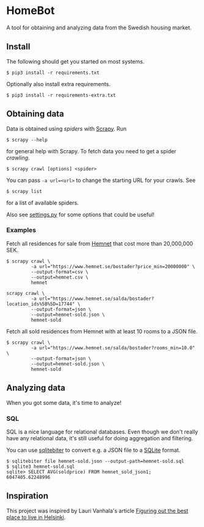 # HomeBot
A tool for obtaining and analyzing data from the Swedish housing market.

## Install
The following should get you started on most systems.
```
$ pip3 install -r requirements.txt
```
Optionally also install extra requirements.
```
$ pip3 install -r requirements-extra.txt
```

## Obtaining data
Data is obtained using *spiders* with [Scrapy]. Run
```
$ scrapy --help
```
for general help with Scrapy. To fetch data you need to get a spider *crawling*.
```
$ scrapy crawl [options] <spider>
```
You can pass `-a url=<url>` to change the starting URL for your crawls. See
```
$ scrapy list
```
for a list of available spiders.

Also see [settings.py] for some options that could be useful!

### Examples
Fetch all residences for sale from [Hemnet] that cost more than 20,000,000 SEK.
```
$ scrapy crawl \
         -a url="https://www.hemnet.se/bostader?price_min=20000000" \
         --output-format=csv \
         --output=hemnet.csv \
         hemnet
```
```
scrapy crawl \
         -a url="https://www.hemnet.se/salda/bostader?location_ids%5B%5D=17744" \
         --output-format=json \
         --output=hemnet-sold.json \
         hemnet-sold
```
Fetch all sold residences from Hemnet with at least 10 rooms to a JSON file.
```
$ scrapy crawl \
         -a url="https://www.hemnet.se/salda/bostader?rooms_min=10.0" \
         --output-format=json \
         --output=hemnet-sold.json \
         hemnet-sold
```

## Analyzing data
When you got some data, it's time to analyze!

### SQL
SQL is a nice language for relational databases. Even though we don't really
have any relational data, it's still useful for doing aggregation and filtering.

You can use [sqlitebiter] to convert e.g. a JSON file to a [SQLite] format. 
```
$ sqlitebiter file hemnet-sold.json --output-path=hemnet-sold.sql
$ sqlite3 hemnet-sold.sql
sqlite> SELECT AVG(soldprice) FROM hemnet_sold_json1;
6047405.62248996
```

## Inspiration
This project was inspired by Lauri Vanhala's article
[Figuring out the best place to live in Helsinki].


[Hemnet]: https://www.hemnet.se/
[Scrapy]: https://scrapy.org/
[settings.py]: homebot/settings.py
[sqlitebiter]: https://sqlitebiter.readthedocs.io/
[SQLite]: https://www.sqlite.org/
[Figuring out the best place to live in Helsinki]: http://www.wanhala.net/post/156484186523/figuring-out-the-best-place-to-live-in-helsinki
